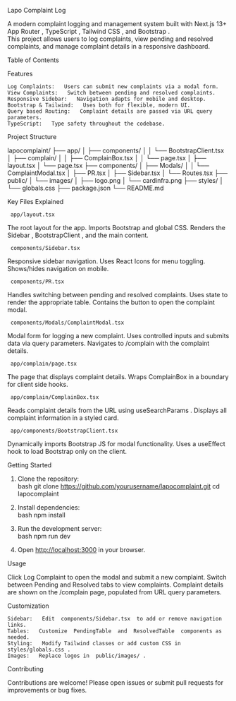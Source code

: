   Lapo Complaint Log

A modern complaint logging and management system built with   Next.js 13+ App Router  ,   TypeScript  ,   Tailwind CSS  , and   Bootstrap  .  
This project allows users to log complaints, view pending and resolved complaints, and manage complaint details in a responsive dashboard.

   

   Table of Contents

 

   

   Features

    Log Complaints:   Users can submit new complaints via a modal form.
    View Complaints:   Switch between pending and resolved complaints.
    Responsive Sidebar:   Navigation adapts for mobile and desktop.
    Bootstrap & Tailwind:   Uses both for flexible, modern UI.
    Query based Routing:   Complaint details are passed via URL query parameters.
    TypeScript:   Type safety throughout the codebase.

   

   Project Structure

   
lapocomplaint/
├── app/
│   ├── components/
│   │   └── BootstrapClient.tsx
│   ├── complain/
│   │   ├── ComplainBox.tsx
│   │   └── page.tsx
│   ├── layout.tsx
│   └── page.tsx
├── components/
│   ├── Modals/
│   │   └── ComplaintModal.tsx
│   ├── PR.tsx
│   ├── Sidebar.tsx
│   └── Routes.tsx
├── public/
│   └── images/
│       ├── logo.png
│       └── cardinfra.png
├── styles/
│   └── globals.css
├── package.json
└── README.md
   

   

   Key Files Explained

     app/layout.tsx 
  The root layout for the app.
  Imports Bootstrap and global CSS.
  Renders the  Sidebar ,  BootstrapClient , and the main content.

     components/Sidebar.tsx 
  Responsive sidebar navigation.
  Uses React Icons for menu toggling.
  Shows/hides navigation on mobile.

     components/PR.tsx 
  Handles switching between pending and resolved complaints.
  Uses state to render the appropriate table.
  Contains the button to open the complaint modal.

     components/Modals/ComplaintModal.tsx 
  Modal form for logging a new complaint.
  Uses controlled inputs and submits data via query parameters.
  Navigates to  /complain  with the complaint details.

     app/complain/page.tsx 
  The page that displays complaint details.
  Wraps  ComplainBox  in a  <Suspense>  boundary for client side hooks.

     app/complain/ComplainBox.tsx 
  Reads complaint details from the URL using  useSearchParams .
  Displays all complaint information in a styled card.

     app/components/BootstrapClient.tsx 
  Dynamically imports Bootstrap JS for modal functionality.
  Uses a  useEffect  hook to load Bootstrap only on the client.

   

   Getting Started

1.   Clone the repository:  
      bash
   git clone https://github.com/yourusername/lapocomplaint.git
   cd lapocomplaint
      

2.   Install dependencies:  
      bash
   npm install
      

3.   Run the development server:  
      bash
   npm run dev
      

4.   Open [http://localhost:3000](http://localhost:3000) in your browser.  

   

   Usage

  Click   Log Complaint   to open the modal and submit a new complaint.
  Switch between   Pending   and   Resolved   tabs to view complaints.
  Complaint details are shown on the  /complain  page, populated from URL query parameters.

   

   Customization

    Sidebar:   Edit  components/Sidebar.tsx  to add or remove navigation links.
    Tables:   Customize  PendingTable  and  ResolvedTable  components as needed.
    Styling:   Modify Tailwind classes or add custom CSS in  styles/globals.css .
    Images:   Replace logos in  public/images/ .

   

   Contributing

Contributions are welcome! Please open issues or submit pull requests for improvements or bug fixes.

   

